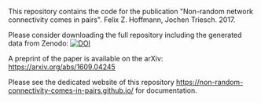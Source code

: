 
This repository contains the code for the publication "Non-random network connectivity comes in pairs". Felix Z. Hoffmann, Jochen Triesch. 2017.

Please consider downloading the full repository including the generated data from Zenodo: [![DOI](https://zenodo.org/badge/DOI/10.5281/zenodo.200368.svg)](https://doi.org/10.5281/zenodo.200368)

A preprint of the paper is available on the arXiv:  https://arxiv.org/abs/1609.04245

Please see the dedicated website of this repository   https://non-random-connectivity-comes-in-pairs.github.io/ for documentation.
